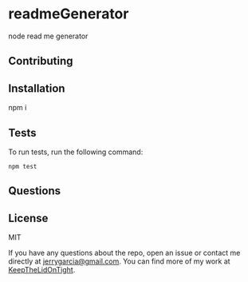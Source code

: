 # readmeGenerator

node read me generator

## Contributing



## Installation

npm i

## Tests
To run tests, run the following command:

```
npm test
```

## Questions



## License

MIT

If you have any questions about the repo, open an issue or contact me directly at jerrygarcia@gmail.com. You can find more of my work at [KeepTheLidOnTight](https://github.com/KeepTheLidOnTight/).


